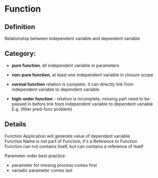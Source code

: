 # Function

## Definition
Relationship between independent variable and dependent variable

## Category:
* **pure function**, all independent variable in parameters
* **non-pure function**, at least one independent variable in closure scope


* **normal function** relation is complete, it can directly link from independent variable to dependent variable
* **high-order function** - relation is incomplete, missing part need to be passed in 
  before link from independent variable to dependent variable  
  E.g. (filter pred-func problem)

## Details
Function Application will generate value of dependent variable  
Function Name is not part of Function, it's a Reference to Function  
Function can not contains itself, but can contains a reference of itself  

Parameter order best practice:

* parameter for missing process comes first
* variadic parameter comes last

